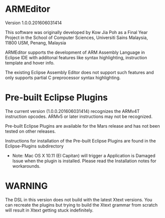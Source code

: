 # ARMEditor
Version 1.0.0.201606031414

This software was originally developed by Kow Jia Poh as a Final Year Project in the School of Computer Sciences, Universiti Sains Malaysia, 11800 USM, Penang, Malaysia

ARMEditor supports the development of ARM Assembly Language in Eclipse IDE 
with additonal features like syntax highlighting, instruction template and hover info.

The existing Eclipse Assembly Editor does not support such features and only supports partial C preprocessor syntax highlighting.

# Pre-built Eclipse Plugins
The current version (1.0.0.201606031414) recognizes the ARMv4T instruction opcodes. 
ARMv5 or later instructions may not be recognized. 

Pre-built Eclipse Plugins are available for the Mars release and has not been tested on other releases.

Instructions for installation of the Pre-built Eclipse Plugins are found in the Eclipse-Plugins subdirectory

* Note: Mac OS X 10.11 (El Capitan) will trigger a Application is Damaged Issue when the plugin is installed.
Please read the Installation notes for workarounds.

# WARNING
The DSL in this version does not build with the latest Xtext versions.
You can recreate the plugins but trying to build the Xtext grammar from scratch will result in Xtext getting stuck indefinitely.
